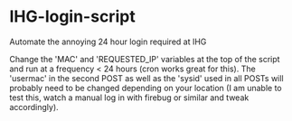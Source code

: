 IHG-login-script
================

Automate the annoying 24 hour login required at IHG

Change the 'MAC' and 'REQUESTED_IP' variables at the top
of the script and run at a frequency < 24 hours (cron
works great for this). The 'usermac' in the second POST
as well as the 'sysid' used in all POSTs will probably
need to be changed depending on your location (I am unable 
to test this, watch a manual log in with firebug or similar
and tweak accordingly).